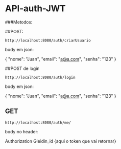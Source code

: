# API-auth-JWT

###Metodos:

##POST:

``` 
http://localhost:8080/auth/criarUsuario
```

body em json:

{
  "nome": "Juan",
	"email": "a@a.com",
	"senha": "123"
}


##POST de login

``` 
http://localhost:8080/auth/login
```

body em json:

{
  "nome": "Juan",
	"email": "a@a.com",
	"senha": "123"
}

## GET

```
http://localhost:8080/auth/me/
```

body no header:

  Authorization  Gleidin_id {aqui o token que vai retornar}
